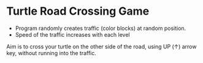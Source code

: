 # Turtle Road Crossing Game
- Program randomly creates traffic (color blocks) at random position.
- Speed of the traffic increases with each level

Aim is to cross your turtle on the other side of the road, using UP (↑)  arrow key, without running into the traffic.
